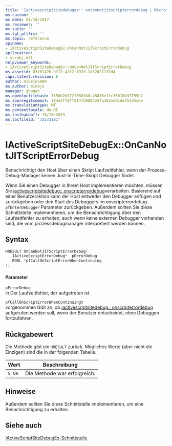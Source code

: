 ```yaml
---
title: 'Iactivescriptsitedebugex:: oncannotjitscripterrordebug | Microsoft-Dokumentation'
ms.custom: ''
ms.date: 01/18/2017
ms.reviewer: ''
ms.suite: ''
ms.tgt_pltfrm: ''
ms.topic: reference
apiname:
- IActiveScriptSiteDebugEx.OnCanNotJITScriptErrorDebug
apilocation:
- scrobj.dll
helpviewer_keywords:
- IActiveScriptSiteDebugEx::OnCanNotJITScriptErrorDebug
ms.assetid: 83f81476-bf12-47f2-897d-1d37d21137d4
caps.latest.revision: 6
author: mikejo5000
ms.author: mikejo
manager: ghogen
ms.openlocfilehash: 7358d2b372f0801b8c45816e1fc36018b37799b2
ms.sourcegitcommit: 184e2ff0ff514fb980724fa4b51e0cda753d4c6e
ms.translationtype: MT
ms.contentlocale: de-DE
ms.lasthandoff: 10/18/2019
ms.locfileid: "72572181"
---
```

# <a name="iactivescriptsitedebugexoncannotjitscripterrordebug"></a>IActiveScriptSiteDebugEx::OnCanNotJITScriptErrorDebug
Benachrichtigt den Host über einen Skript Laufzeitfehler, wenn der Prozess-Debug-Manager keinen Just-in-Time-Skript Debugger findet.  
  
 Wenn Sie einen Debugger in Ihrem Host implementieren möchten, müssen Sie [iactivescriptsitedebug:: onscripterrordebug](../../winscript/reference/iactivescriptsitedebug-onscripterrordebug.md)verarbeiten. Basierend auf einer Benutzeraktion kann der Host entweder den Debugger anfügen und zurückgeben oder den Start des Debuggers im onscripterrordebug-`pfEnterDebugger` Parameter zurückgeben. Außerdem sollten Sie diese Schnittstelle implementieren, um die Benachrichtigung über den Laufzeitfehler zu erhalten, auch wenn keine externen Debugger vorhanden sind, die vom prozessdebugmanager interpretiert werden können.  
  
## <a name="syntax"></a>Syntax  
  
```cpp
HRESULT OnCanNotJITScriptErrorDebug(  
   IActiveScriptErrorDebug*  pErrorDebug  
   BOOL *pfCallOnScriptErrorWhenContinuing  
);  
```  
  
#### <a name="parameters"></a>Parameter  
 `pErrorDebug`  
 in Der Laufzeitfehler, der aufgetreten ist.  
  
 `pfCallOnScriptErrorWhenContinuingt`  
 vorgenommen Gibt an, ob [iactivescriptsitedebug:: onscripterrordebug](../../winscript/reference/iactivescriptsitedebug-onscripterrordebug.md) aufgerufen werden soll, wenn der Benutzer entscheidet, ohne Debuggen fortzufahren.  
  
## <a name="return-value"></a>Rückgabewert  
 Die Methode gibt ein `HRESULT` zurück. Mögliches Werte (aber nicht die Einzigen) sind die in der folgenden Tabelle.  
  
|Wert|Beschreibung|  
|-----------|-----------------|  
|`S_OK`|Die Methode war erfolgreich.|  
  
## <a name="remarks"></a>Hinweise  
 Außerdem sollten Sie diese Schnittstelle implementieren, um eine Benachrichtigung zu erhalten.  
  
## <a name="see-also"></a>Siehe auch  
 [IActiveScriptSiteDebugEx-Schnittstelle](../../winscript/reference/iactivescriptsitedebugex-interface.md)